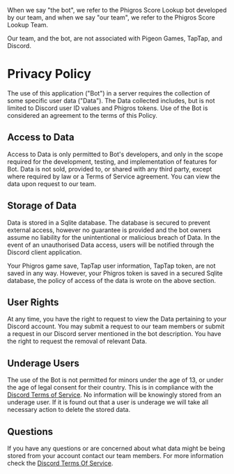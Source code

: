 When we say "the bot", we refer to the Phigros Score Lookup bot developed by our team,
and when we say "our team", we refer to the Phigros Score Lookup Team.

Our team, and the bot, are not associated with Pigeon Games, TapTap, and Discord.
# Privacy Policy

The use of this application ("Bot") in a server requires the collection of some specific user data ("Data"). The Data collected includes, but is not limited to Discord user ID values and Phigros tokens. Use of the Bot is considered an agreement to the terms of this Policy. 

## Access to Data

Access to Data is only permitted to Bot's developers, and only in the scope required for the development, testing, and implementation of features for Bot. Data is not sold, provided to, or shared with any third party, except where required by law or a Terms of Service agreement. You can view the data upon request to our team.

## Storage of Data

Data is stored in a Sqlite database. The database is secured to prevent external access, however no guarantee is provided and the bot owners assume no liability for the unintentional or malicious breach of Data. In the event of an unauthorised Data access, users will be notified through the Discord client application.

Your Phigros game save, TapTap user information, TapTap token, are not saved in any way.
However, your Phigros token is saved in a secured Sqlite database, the policy of access of the data is wrote on the above section.

## User Rights

At any time, you have the right to request to view the Data pertaining to your Discord account. You may submit a request to our team members or submit a request in our Discord server mentioned in the bot description. You have the right to request the removal of relevant Data.

## Underage Users

The use of the Bot is not permitted for minors under the age of 13, or under the age of legal consent for their country. This is in compliance with the [Discord Terms of Service](https://discord.com/terms). No information will be knowingly stored from an underage user. If it is found out that a user is underage we will take all necessary action to delete the stored data.

## Questions

If you have any questions or are concerned about what data might be being stored from your account contact our team members. For more information check the [Discord Terms Of Service](https://discord.com/terms).